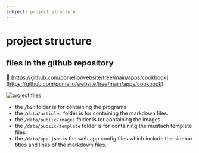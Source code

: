 ```yaml
---
subject: project_structure
---
```

# project structure

## files in the github repository
📄 [https://github.com/pomelio/website/tree/main/apps/cookbook](https://github.com/pomelio/website/tree/main/apps/cookbook)

![project files](/cookbook/public/images/cookbook_files.png)

- the `/bin` folder is for containing the programs
- the `/data/articles` folder is for containing the markdown files.
- the `/data/public/images` folder is for containing the images
- the `/data/pubiic/template` folder is for containing the mustach template files.
- the `/data/app.json` is the web app config files which include the sidebar titles and links of the markdown files.

